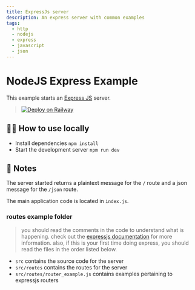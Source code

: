 ```yaml
---
title: ExpressJs server
description: An express server with common examples
tags:
  - http
  - nodejs
  - express
  - javascript
  - json
---
```


# NodeJS Express Example

This example starts an [Express JS](https://expressjs.com/) server.

> [![Deploy on Railway](https://railway.app/button.svg)](https://railway.app/template/Q4mMOs?referralCode=wANn9j)

## 💁‍♀️ How to use locally

- Install dependencies `npm install`
- Start the development server `npm run dev`

## 📝 Notes

The server started returns a plaintext message for the `/` route and a json message for the `/json` route.

The main application code is located in `index.js`.

### routes example folder

> you should read the comments in the code to understand what is happening. check out the [expressjs documentation](https://expressjs.com/) for more information.
> also, if this is your first time doing express, you should read the files in the order listed below.

- `src` contains the source code for the server
- `src/routes` contains the routes for the server
- `src/routes/router_example.js` contains examples pertaining to expressjs routers
